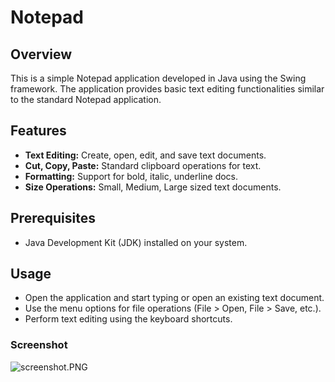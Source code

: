 # Notepad

## Overview

This is a simple Notepad application developed in Java using the Swing framework. The application provides basic text editing 
functionalities similar to the standard Notepad application.

## Features

- **Text Editing:** Create, open, edit, and save text documents.
- **Cut, Copy, Paste:** Standard clipboard operations for text.
- **Formatting:** Support for bold, italic, underline docs.
- **Size Operations:** Small, Medium, Large sized text documents.

## Prerequisites

- Java Development Kit (JDK) installed on your system.

## Usage
- Open the application and start typing or open an existing text document.
- Use the menu options for file operations (File > Open, File > Save, etc.).
- Perform text editing using the keyboard shortcuts.

### Screenshot
![screenshot.PNG](https://github.com/ghulam2545/notepad/blob/master/screenshot.PNG?raw=true)
